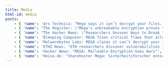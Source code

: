 ```yaml
---
title: Media
html-id: media
posts:
    - { 'name': 'Ars Technica: "Mega says it can’t decrypt your files. New POC exploit shows otherwise"', 'link': 'https://arstechnica.com/information-technology/2022/06/mega-says-it-cant-decrypt-your-files-new-poc-exploit-shows-otherwise/' }
    - { 'name': "The Register: \"Mega's unbreakable encryption proves to be anything but\"", 'link': 'https://www.theregister.com/2022/06/22/megas_encryption_broken/' }
    - { 'name': "The Hacker News: \"Researchers Uncover Ways to Break the Encryption of 'MEGA' Cloud Storage Service\"", 'link': 'https://amp.thehackernews.com/thn/2022/06/researchers-uncover-ways-to-break.html' }
    - { 'name': 'Bleeping Computer: MEGA fixes critical flaws that allowed the decryption of user data', 'link': 'https://www.bleepingcomputer.com/news/security/mega-fixes-critical-flaws-that-allowed-the-decryption-of-user-data/amp/' }
    - { 'name': 'Malwarebytes Labs: MEGA claims it can’t decrypt your files. But someone’s managed to...', 'link': 'https://blog.malwarebytes.com/reports/2022/06/mega-claims-it-cant-decrypt-your-files-but-someones-managed-to/amp/' }
    - { 'name': 'ETHZ News: "ETH researchers discover vulnerabilities in Mega cloud service"', 'link': 'https://ethz.ch/en/news-and-events/eth-news/news/2022/06/vulnerabilities-in-mega-cloud-service.html' }
    - { 'name': 'Hacker News: "MEGA: Malleable Encryption Goes Awry"', 'link': 'https://news.ycombinator.com/item?id=31829130' }
    - { 'name': 'Heise.de: "Sharehoster Mega: Sicherheitsforscher entschlüsseln eigentlich geschützte Daten"', 'link': 'https://www.heise.de/news/Sharehoster-Mega-Sicherheitsforscher-entschluesseln-eingentlich-geschuetzte-Daten-7148227.html' }
---
```


